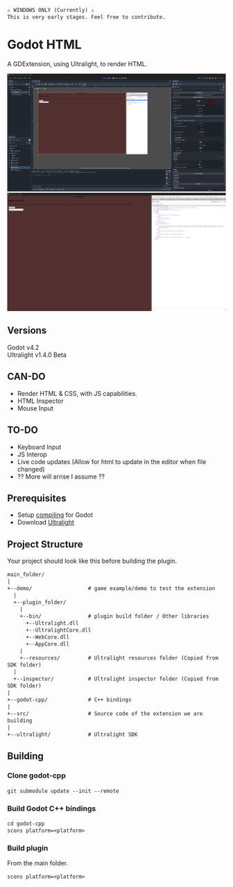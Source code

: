 ```
⚠️ WINDOWS ONLY (Currently) ⚠️
This is very early stages. Feel free to contribute.
```

# Godot HTML

A GDExtension, using Ultralight, to render HTML.

<img src="docs/images/EditorView.png">
<img src="docs/images/InspectorView.png">

## Versions
Godot v4.2<br>
Ultralight v1.4.0 Beta

## CAN-DO
- Render HTML & CSS, with JS capabilities.
- HTML Inspector
- Mouse Input

## TO-DO
- Keyboard Input
- JS Interop
- Live code updates (Allow for html to update in the editor when file changed)
- ?? More will arrise I assume ??

## Prerequisites
- Setup [compiling](https://docs.godotengine.org/en/stable/contributing/development/compiling/compiling_for_windows.html) for Godot
- Download [Ultralight](https://ultralig.ht/download/)

## Project Structure
Your project should look like this before building the plugin.
```
main_folder/
|
+--demo/                  # game example/demo to test the extension
  |
  +--plugin_folder/
    |
    +--bin/               # plugin build folder / Other libraries
      +--Ultralight.dll
      +--UltralightCore.dll
      +--WebCore.dll
      +--AppCore.dll
    |
    +--resources/         # Ultralight resources folder (Copied from SDK folder)
  |
  +--inspector/           # Ultralight inspector folder (Copied from SDK folder)
|
+--godot-cpp/             # C++ bindings
|
+--src/                   # Source code of the extension we are building
|
+--ultralight/            # Ultralight SDK
```

## Building

### Clone godot-cpp
```
git submodule update --init --remote
```

### Build Godot C++ bindings
```
cd godot-cpp
scons platform=<platform>
```

### Build plugin

From the main folder.
```
scons platform=<platform>
```